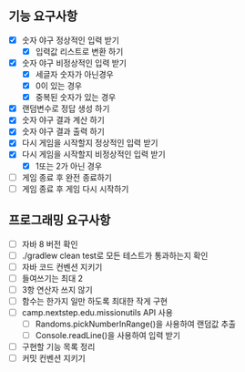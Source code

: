 ## 기능 요구사항

- [x] 숫자 야구 정상적인 입력 받기
  - [x] 입력값 리스트로 변환 하기
- [x] 숫자 야구 비정상적인 입력 받기
  - [x] 세글자 숫자가 아닌경우
  - [x] 0이 있는 경우
  - [x] 중복된 숫자가 있는 경우
- [x] 랜덤변수로 정답 생성 하기
- [x] 숫자 야구 결과 계산 하기
- [x] 숫자 야구 결과 출력 하기
- [x] 다시 게임을 시작할지 정상적인 입력 받기
- [x] 다시 게임을 시작할지 비정상적인 입력 받기
  - [x] 1또는 2가 아닌 경우
- [ ] 게임 종료 후 완전 종료하기
- [ ] 게임 종료 후 게임 다시 시작하기

## 프로그래밍 요구사항

- [ ] 자바 8 버전 확인
- [ ] ./gradlew clean test로 모든 테스트가 통과하는지 확인
- [ ] 자바 코드 컨벤션 지키기
- [ ] 들여쓰기는 최대 2
- [ ] 3항 연산자 쓰지 않기
- [ ] 함수는 한가지 일만 하도록 최대한 작게 구현
- [ ] camp.nextstep.edu.missionutils API 사용
    - [ ] Randoms.pickNumberInRange()을 사용하여 랜덤값 추출
    - [ ] Console.readLine()을 사용하여 입력 받기
- [ ] 구현할 기능 목록 정리
- [ ] 커밋 컨벤션 지키기